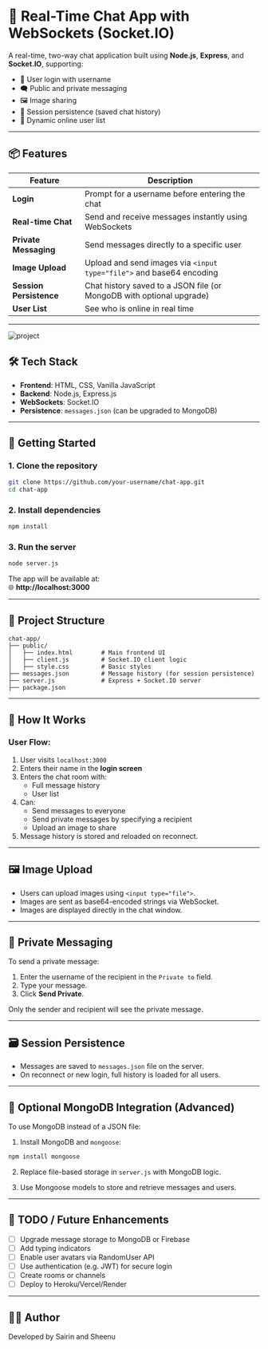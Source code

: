 # 💬 Real-Time Chat App with WebSockets (Socket.IO)

A real-time, two-way chat application built using **Node.js**, **Express**, and **Socket.IO**, supporting:

- 🔐 User login with username
- 🗨️ Public and private messaging
- 🖼️ Image sharing
- 💾 Session persistence (saved chat history)
- 👥 Dynamic online user list

---

## 📦 Features

| Feature              | Description                                                                 |
|----------------------|-----------------------------------------------------------------------------|
| **Login**            | Prompt for a username before entering the chat                              |
| **Real-time Chat**   | Send and receive messages instantly using WebSockets                        |
| **Private Messaging**| Send messages directly to a specific user                                   |
| **Image Upload**     | Upload and send images via `<input type="file">` and base64 encoding        |
| **Session Persistence** | Chat history saved to a JSON file (or MongoDB with optional upgrade)     |
| **User List**        | See who is online in real time                                               |

---

![project](https://github.com/user-attachments/assets/9d002df9-8263-4e05-b6b1-b5c82c52d27f)


## 🛠️ Tech Stack

- **Frontend**: HTML, CSS, Vanilla JavaScript
- **Backend**: Node.js, Express.js
- **WebSockets**: Socket.IO
- **Persistence**: `messages.json` (can be upgraded to MongoDB)

---

## 🚀 Getting Started

### 1. Clone the repository

```bash
git clone https://github.com/your-username/chat-app.git
cd chat-app
```

### 2. Install dependencies

```bash
npm install
```

### 3. Run the server

```bash
node server.js
```

The app will be available at:  
🌐 **http://localhost:3000**

---

## 📁 Project Structure

```
chat-app/
├── public/
│   ├── index.html        # Main frontend UI
│   ├── client.js         # Socket.IO client logic
│   ├── style.css         # Basic styles
├── messages.json         # Message history (for session persistence)
├── server.js             # Express + Socket.IO server
├── package.json
```

---

## 💬 How It Works

### User Flow:

1. User visits `localhost:3000`
2. Enters their name in the **login screen**
3. Enters the chat room with:
   - Full message history
   - User list
4. Can:
   - Send messages to everyone
   - Send private messages by specifying a recipient
   - Upload an image to share
5. Message history is stored and reloaded on reconnect.

---

## 🖼️ Image Upload

- Users can upload images using `<input type="file">`.
- Images are sent as base64-encoded strings via WebSocket.
- Images are displayed directly in the chat window.

---

## 🔐 Private Messaging

To send a private message:
1. Enter the username of the recipient in the `Private to` field.
2. Type your message.
3. Click **Send Private**.

Only the sender and recipient will see the private message.

---

## 🗃️ Session Persistence

- Messages are saved to `messages.json` file on the server.
- On reconnect or new login, full history is loaded for all users.
---

## 🔧 Optional MongoDB Integration (Advanced)

To use MongoDB instead of a JSON file:

1. Install MongoDB and `mongoose`:

```bash
npm install mongoose
```

2. Replace file-based storage in `server.js` with MongoDB logic.

3. Use Mongoose models to store and retrieve messages and users.


---

## 📌 TODO / Future Enhancements

- [ ] Upgrade message storage to MongoDB or Firebase
- [ ] Add typing indicators
- [ ] Enable user avatars via RandomUser API
- [ ] Use authentication (e.g. JWT) for secure login
- [ ] Create rooms or channels
- [ ] Deploy to Heroku/Vercel/Render

---

## 🧑‍💻 Author

Developed by Sairin and Sheenu  


